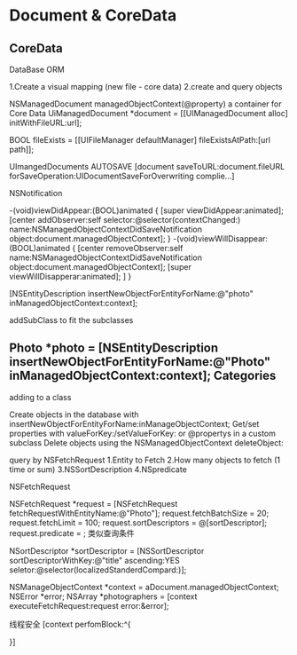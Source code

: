 Document & CoreData
===================
CoreData
--------
DataBase
ORM

1.Create a visual mapping (new file - core data)
2.create and query objects

NSManagedDocument managedObjectContext(@property)
a container for Core Data
UiManagedDocument *document = [[UIManagedDocument alloc] initWithFileURL:url];

BOOL fileExists = [[UIFileManager defaultManager] fileExistsAtPath:[url path]];

UImangedDocuments AUTOSAVE
[document saveToURL:document.fileURL
			forSaveOperation:UIDocumentSaveForOverwriting
			complie...]

NSNotification

-(void)viewDidAppear:(BOOL)animated
{
	[super viewDidAppear:animated];
	[center addObserver:self
			selector:@selector(contextChanged:)
			name:NSManagedObjectContextDidSaveNotification
			object:document.managedObjectContext];
}
-(void)viewWillDisappear:(BOOL)animated
{
	[center removeObserver:self
				name:NSManagedObjectContextDidSaveNotification
				object:document.managedObjectContext];
	[super viewWillDisapperar:animated];
	]
}

[NSEntityDescription insertNewObjectForEntityForName:@"photo"
					 inManagedObjectContext:context];

addSubClass to fit the subclasses

Photo *photo = [NSEntityDescription insertNewObjectForEntityForName:@"Photo"
									inManagedObjectContext:context];
Categories
----------									
adding to a class

Create objects in the database with insertNewObjectForEntityForName:inManageObjectContext;
Get/set properties with valueForKey:/setValueForKey: or @propertys in a custom subclass
Delete objects using the NSManagedObjectContext deleteObject:

query by NSFetchRequest
1.Entity to Fetch
2.How many objects to fetch (1 time or sum)
3.NSSortDescription
4.NSpredicate 

NSFetchRequest 

NSFetchRequest *request = [NSFetchRequest fetchRequestWithEntityName:@"Photo"];
request.fetchBatchSize = 20;
request.fetchLimit = 100;
request.sortDescriptors = @[sortDescriptor];
request.predicate = ; 类似查询条件

NSortDescriptor *sortDescriptor = [NSSortDescriptor sortDescriptorWithKey:@"title"
													ascending:YES
													seletor:@selector(localizedStanderdCompard:)];

NSManageObjectContext *context = aDocument.managedObjectContext;
NSError *error;
NSArray *photographers = [context executeFetchRequest:request error:&error];

线程安全
[context perfomBlock:^{
	
}]
